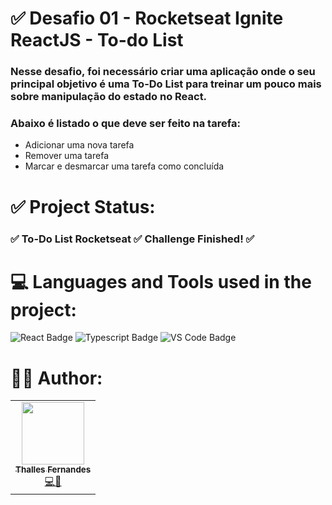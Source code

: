 # ✅ Desafio 01 - Rocketseat Ignite ReactJS - To-do List

### Nesse desafio, foi necessário criar uma aplicação onde o seu principal objetivo é uma To-Do List para treinar um pouco mais sobre manipulação do estado no React.
### Abaixo é listado o que deve ser feito na tarefa:

- Adicionar uma nova tarefa
- Remover uma tarefa
- Marcar e desmarcar uma tarefa como concluída

# ✅ Project Status:
### ✅ To-Do List Rocketseat ✅ Challenge Finished! ✅

# 💻 Languages and Tools used in the project:
![React Badge](https://img.shields.io/badge/React-20232A?style=for-the-badge&logo=react&logoColor=61DAFB)
![Typescript Badge](https://img.shields.io/badge/TypeScript-007ACC?style=for-the-badge&logo=typescript&logoColor=white)
![VS Code Badge](https://img.shields.io/badge/Visual_Studio_Code-0078D4?style=for-the-badge&logo=visual%20studio%20code&logoColor=white)

# 👨‍💻 Author:

<table>
  <tr>
    <td align="center"><a href="https://github.com/ThallesLana"><img src="https://avatars.githubusercontent.com/u/57325727?v=4" width="100px;" alt=""/><br /><sub><b>Thalles Fernandes</b></sub></a><br /><a href="https://github.com/ThallesLana" title="Thalles">💻🚀</a></td>
</table>
